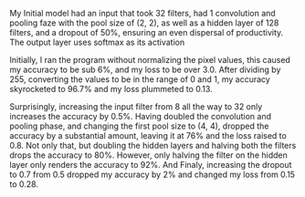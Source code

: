 My Initial model had an input that took 32 filters, had 1 convolution and pooling faze with the pool size of (2, 2), as well as a hidden layer of 128 filters, and a dropout of 50%, ensuring an even dispersal of productivity. The output layer uses softmax as its activation

Initially, I ran the program without normalizing the pixel values, this caused my accuracy to be sub 6%, and my loss to be over 3.0. After dividing by 255, converting the values to be in the range of 0 and 1, my accuracy skyrocketed to 96.7% and my loss plummeted to 0.13.

Surprisingly, increasing the input filter from 8 all the way to 32 only increases the accuracy by 0.5%. Having doubled the convolution and pooling phase, and changing the first pool size to (4, 4), dropped the accuracy by a substantial amount, leaving it at 76% and the loss raised to 0.8. Not only that, but doubling the hidden layers and halving both the filters drops the accuracy to 80%. However, only halving the filter on the hidden layer only renders the accuracy to 92%. And Finaly, increasing the dropout to 0.7 from 0.5 dropped my accuracy by 2% and changed my loss from 0.15 to 0.28.